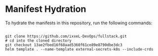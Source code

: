 
# Manifest Hydration

To hydrate the manifests in this repository, run the following commands:

```shell

git clone https://github.com/ixxeL-DevOps/fullstack.git
# cd into the cloned directory
git checkout 13ae2fbed16f68aad5360f61ce89e8790dbe3dc3
helm template . --name-template external-secrets-k0s --include-crds
```